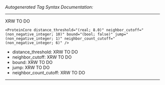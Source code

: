 _Autogenerated Tag Syntax Documentation:_

---
XRW TO DO

```
<ProteinCore distance_threshold="(real; 8.0)" neighbor_cutoff="(non_negative_integer; 10)" bound="(bool; false)" jump="(non_negative_integer; 1)" neighbor_count_cutoff="(non_negative_integer; 6)" />
```

-   distance_threshold: XRW TO DO
-   neighbor_cutoff: XRW TO DO
-   bound: XRW TO DO
-   jump: XRW TO DO
-   neighbor_count_cutoff: XRW TO DO

---
